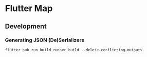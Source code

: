# Flutter Map

## Development

### Generating JSON (De)Serializers

```
flutter pub run build_runner build --delete-conflicting-outputs
```